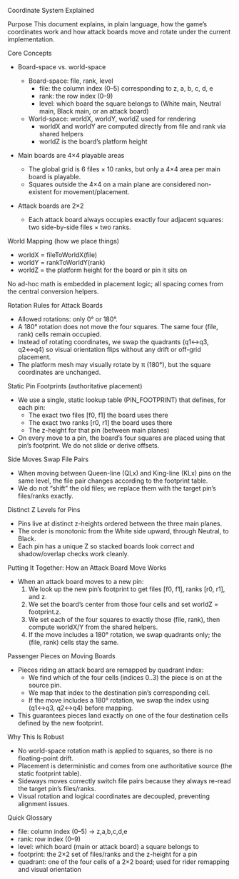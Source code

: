 Coordinate System Explained

Purpose
This document explains, in plain language, how the game’s coordinates work and how attack boards move and rotate under the current implementation.

Core Concepts
- Board-space vs. world-space
  - Board-space: file, rank, level
    - file: the column index (0–5) corresponding to z, a, b, c, d, e
    - rank: the row index (0–9)
    - level: which board the square belongs to (White main, Neutral main, Black main, or an attack board)
  - World-space: worldX, worldY, worldZ used for rendering
    - worldX and worldY are computed directly from file and rank via shared helpers
    - worldZ is the board’s platform height

- Main boards are 4×4 playable areas
  - The global grid is 6 files × 10 ranks, but only a 4×4 area per main board is playable.
  - Squares outside the 4×4 on a main plane are considered non-existent for movement/placement.

- Attack boards are 2×2
  - Each attack board always occupies exactly four adjacent squares: two side-by-side files × two ranks.

World Mapping (how we place things)
- worldX = fileToWorldX(file)
- worldY = rankToWorldY(rank)
- worldZ = the platform height for the board or pin it sits on

No ad-hoc math is embedded in placement logic; all spacing comes from the central conversion helpers.

Rotation Rules for Attack Boards
- Allowed rotations: only 0° or 180°.
- A 180° rotation does not move the four squares. The same four (file, rank) cells remain occupied.
- Instead of rotating coordinates, we swap the quadrants (q1↔q3, q2↔q4) so visual orientation flips without any drift or off-grid placement.
- The platform mesh may visually rotate by π (180°), but the square coordinates are unchanged.

Static Pin Footprints (authoritative placement)
- We use a single, static lookup table (PIN_FOOTPRINT) that defines, for each pin:
  - The exact two files [f0, f1] the board uses there
  - The exact two ranks [r0, r1] the board uses there
  - The z-height for that pin (between main planes)
- On every move to a pin, the board’s four squares are placed using that pin’s footprint. We do not slide or derive offsets.

Side Moves Swap File Pairs
- When moving between Queen-line (QLx) and King-line (KLx) pins on the same level, the file pair changes according to the footprint table.
- We do not “shift” the old files; we replace them with the target pin’s files/ranks exactly.

Distinct Z Levels for Pins
- Pins live at distinct z-heights ordered between the three main planes.
- The order is monotonic from the White side upward, through Neutral, to Black.
- Each pin has a unique Z so stacked boards look correct and shadow/overlap checks work cleanly.

Putting It Together: How an Attack Board Move Works
- When an attack board moves to a new pin:
  1) We look up the new pin’s footprint to get files [f0, f1], ranks [r0, r1], and z.
  2) We set the board’s center from those four cells and set worldZ = footprint.z.
  3) We set each of the four squares to exactly those (file, rank), then compute worldX/Y from the shared helpers.
  4) If the move includes a 180° rotation, we swap quadrants only; the (file, rank) cells stay the same.

Passenger Pieces on Moving Boards
- Pieces riding an attack board are remapped by quadrant index:
  - We find which of the four cells (indices 0..3) the piece is on at the source pin.
  - We map that index to the destination pin’s corresponding cell.
  - If the move includes a 180° rotation, we swap the index using (q1↔q3, q2↔q4) before mapping.
- This guarantees pieces land exactly on one of the four destination cells defined by the new footprint.

Why This Is Robust
- No world-space rotation math is applied to squares, so there is no floating-point drift.
- Placement is deterministic and comes from one authoritative source (the static footprint table).
- Sideways moves correctly switch file pairs because they always re-read the target pin’s files/ranks.
- Visual rotation and logical coordinates are decoupled, preventing alignment issues.

Quick Glossary
- file: column index (0–5) → z,a,b,c,d,e
- rank: row index (0–9)
- level: which board (main or attack board) a square belongs to
- footprint: the 2×2 set of files/ranks and the z-height for a pin
- quadrant: one of the four cells of a 2×2 board; used for rider remapping and visual orientation

